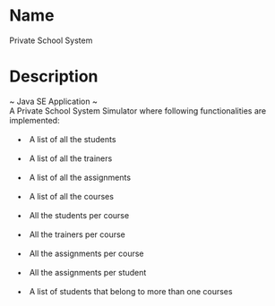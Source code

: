 
# Name

Private School System

# Description

~ Java SE Application ~\
A Private School System Simulator where following functionalities are implemented:\
\
&emsp;&#8226;&emsp;A list of all the students\
\
&emsp;&#8226;&emsp;A list of all the trainers\
\
&emsp;&#8226;&emsp;A list of all the assignments\
\
&emsp;&#8226;&emsp;A list of all the courses\
\
&emsp;&#8226;&emsp;All the students per course\
\
&emsp;&#8226;&emsp;All the trainers per course\
\
&emsp;&#8226;&emsp;All the assignments per course\
\
&emsp;&#8226;&emsp;All the assignments per student\
\
&emsp;&#8226;&emsp;A list of students that belong to more than one courses
